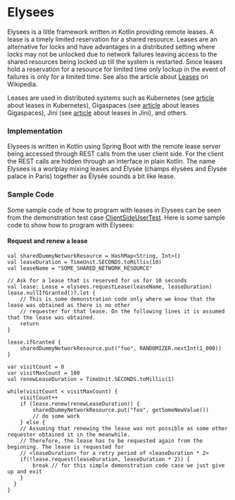 # Elysees

Elysees is a liltle framework written in Kotlin providing remote leases. A lease is a timely limited reservation for a shared resource. Leases are an alternative for  locks and have advantages in a distributed setting where locks may not be unlocked due to network failures leaving access to the shared resources being locked up till the system is restarted. Since leases hold a reservation for a resource for limited time only lockup in the event of failures is only for a limited time. See also the article about [Leases](https://en.wikipedia.org/wiki/Lease_(computer_science)) on Wikipedia.

Leases are used in distributed systems such as Kubernetes (see [article](https://kubernetes.io/docs/concepts/architecture/leases/) about leases in Kubernetes), Gigaspaces (see [article](https://docs.gigaspaces.com/latest/dev-java/leases-automatic-expiration.html) about leases Gigaspaces), Jini (see [article](https://river.apache.org/release-doc/3.0.0/specs/html/lease-spec.html) about leases in Jini), and others.

### Implementation

Elysees is written in Kotlin using Spring Boot with the remote lease server being accessed through REST calls from the user client side. For the client the REST calls are hidden through an interface in plain Kotlin. The name Elysees is a worlplay mixing leases and Élysée (champs élysées and Élysée palace in Paris) together as Élysée sounds a bit like lease.

### Sample Code

Some sample code of how to program with leases in Elysees can be seen from the demonstration test case [ClientSideUserTest](https://github.com/oplohmann/Elysees/blob/main/src/test/kotlin/org/objectscape/elysees/ClientSideUserTest.kt). Here is some sample code to show how to program with Elysees:

#### Request and renew a lease

```
val sharedDummyNetworkResource = HashMap<String, Int>()
val leaseDuration = TimeUnit.SECONDS.toMillis(10)
val leaseName = "SOME_SHARED_NETWORK_RESOURCE"

// Ask for a lease that is reserved for us for 10 seconds
val lease: Lease = elysees.requestLease(leaseName, leaseDuration)
lease.nullIfGranted()?.let {
    // This is some demonstration code only where we know that the lease was obtained as there is no other
    // requester for that lease. On the following lines it is assumed that the lease was obtained.
    return
}

lease.ifGranted {
    sharedDummyNetworkResource.put("foo", RANDOMIZER.nextInt(1_000))
}

var visitCount = 0
var visitMaxCount = 100
val renewLeaseDuration = TimeUnit.SECONDS.toMillis(1)

while(visitCount < visitMaxCount) {
    visitCount++
    if (lease.renew(renewLeaseDuration)) {
        sharedDummyNetworkResource.put("foo", getSomeNewValue())
        // do some work
    } else {
    // Assuming that renewing the lease was not possible as some other requester obtained it in the meanwhile.
    // Therefore, the lease has to be requested again from the beginning. The lease is requested for
    // <leaseDuration> for a retry period of <leaseDuration * 2>
    if(!lease.request(leaseDuration, leaseDuration * 2)) {
        break // for this simple demonstration code case we just give up and exit
    }
  }
}

```
